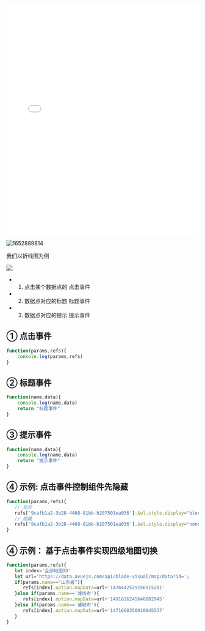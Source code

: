 <iframe src="//player.bilibili.com/player.html?aid=299997044&bvid=BV1RF411F72u&cid=746512491&page=1&high_quality=1" scrolling="no" border="0" frameborder="no" framespacing="0" allowfullscreen="true" width="100%" height="600"> </iframe>


![1652889814](https://minio.pigx.vip/oss/1652889814.png)

我们以折线图为例

![](https://minio.pigx.vip/oss/1652890446.png)

- 1. 点击某个数据点的 点击事件

- 2. 数据点对应的标题 标题事件

- 3. 数据点对应的提示 提示事件

## ① 点击事件

```js
function(params,refs){
    console.log(params,refs)
}
```

## ② 标题事件

```js
function(name,data){
    console.log(name,data)
    return "标题事件"
}
```

## ③ 提示事件

```js
function(name,data){
    console.log(name,data)
    return "提示事件"
}
```

## ④ 示例:  点击事件控制组件先隐藏

```js
function(params,refs){
   // 显示
   refs['9cafb1a2-3b28-4468-81bb-b207501ea036'].$el.style.display="block"
   // 隐藏
   refs['9cafb1a2-3b28-4468-81bb-b207501ea036'].$el.style.display="none"
}
```

## ④ 示例： 基于点击事件实现四级地图切换

```js
function(params,refs){
   let index='全部地图ID'
   let url='https://data.avuejs.com/api/blade-visual/map/data?id=';
   if(params.name=="山东省"){
      refs[index].option.mapData=url+'1476442529156915201'
   }else if(params.name=='潍坊市'){
      refs[index].option.mapData=url+'1491626245646802945'
   }else if(params.name=='诸城市'){
      refs[index].option.mapData=url+'1471660350010945537'
   }
}
```